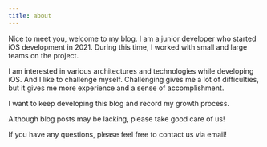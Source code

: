 ```yaml
---
title: about
---
```


Nice to meet you, welcome to my blog. I am a junior developer who started iOS development in 2021. During this time, I worked with small and large teams on the project.

I am interested in various architectures and technologies while developing iOS. 
And I like to challenge myself. Challenging gives me a lot of difficulties, but it gives me more experience and a sense of accomplishment.

I want to keep developing this blog and record my growth process.

Although blog posts may be lacking, please take good care of us!

If you have any questions, please feel free to contact us via email!
